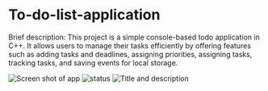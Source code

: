 # To-do-list-application
Brief description:
This project is a simple console-based todo application in C++. It allows users to manage their tasks efficiently by offering features such as adding tasks and deadlines, assigning priorities, assigning tasks, tracking tasks, and saving events for local storage. 

![Screen shot of app](https://github.com/ahalya-bhogaraju2905/To-do-list-application/assets/114301092/eaaeaf5f-7bc6-4299-afbd-e8830e5dbded)
![status](https://github.com/ahalya-bhogaraju2905/To-do-list-application/assets/114301092/36a86e77-eacb-4395-8f5d-96184583f5ca)
![Title and description ](https://github.com/ahalya-bhogaraju2905/To-do-list-application/assets/114301092/f11b6b2e-6bb4-4e20-aebe-ee3298d3f300)

